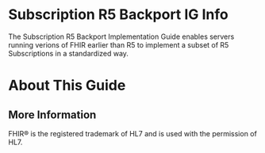 # Subscription R5 Backport IG Info

The Subscription R5 Backport Implementation Guide enables servers running verions of FHIR earlier than R5 to implement a subset of R5 Subscriptions in a standardized way.

# About This Guide



## More Information



FHIR&reg; is the registered trademark of HL7 and is used with the permission of HL7. 
